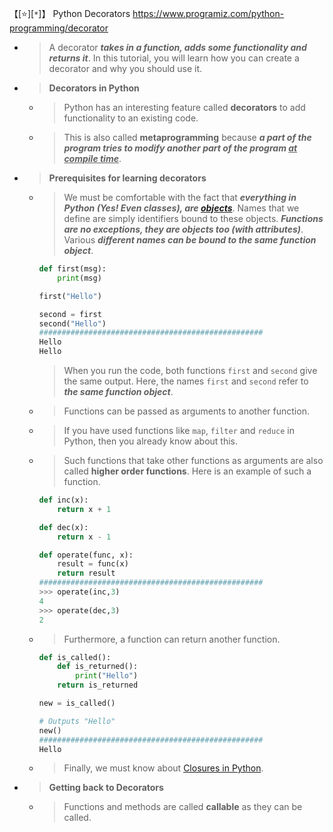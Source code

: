 
【[:star:][`*`]】 Python Decorators https://www.programiz.com/python-programming/decorator
- > A decorator ***takes in a function, adds some functionality and returns it***. In this tutorial, you will learn how you can create a decorator and why you should use it.
- > **Decorators in Python**
  * > Python has an interesting feature called **decorators** to add functionality to an existing code.
  * > This is also called **metaprogramming** because ***a part of the program tries to modify another part of the program <ins>at compile time</ins>***.
- > **Prerequisites for learning decorators**
  * > We must be comfortable with the fact that ***everything in Python (Yes! Even classes), are [objects](https://www.programiz.com/python-programming/class)***. Names that we define are simply identifiers bound to these objects. ***Functions are no exceptions, they are objects too (with attributes)***. Various ***different names can be bound to the same function object***.
    ```py
    def first(msg):
        print(msg)
    
    first("Hello")
    
    second = first
    second("Hello")
    ##################################################
    Hello
    Hello
    ```
    > When you run the code, both functions `first` and `second` give the same output. Here, the names `first` and `second` refer to ***the same function object***.
  * > Functions can be passed as arguments to another function.
  * > If you have used functions like `map`, `filter` and `reduce` in Python, then you already know about this.
  * > Such functions that take other functions as arguments are also called **higher order functions**. Here is an example of such a function.
    ```py
    def inc(x):
        return x + 1
    
    def dec(x):
        return x - 1
    
    def operate(func, x):
        result = func(x)
        return result
    ##################################################
    >>> operate(inc,3)
    4
    >>> operate(dec,3)
    2
    ```
  * > Furthermore, a function can return another function.
    ```py
    def is_called():
        def is_returned():
            print("Hello")
        return is_returned
    
    new = is_called()
    
    # Outputs "Hello"
    new()
    ##################################################
    Hello
    ```
  * > Finally, we must know about [Closures in Python](https://www.programiz.com/python-programming/closure).
- > **Getting back to Decorators**
  * > Functions and methods are called **callable** as they can be called.
